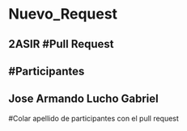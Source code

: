 # Nuevo_Request
2ASIR
#Pull Request
---
#Participantes
---
Jose Armando
Lucho
Gabriel
---
#Colar apellido de participantes con el pull request
